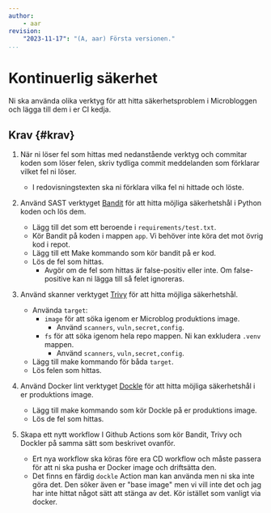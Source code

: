 ```yaml
---
author:
    - aar
revision:
    "2023-11-17": "(A, aar) Första versionen."
...
```

Kontinuerlig säkerhet
============================

Ni ska använda olika verktyg för att hitta säkerhetsproblem i Microbloggen och lägga till dem i er CI kedja.

## Krav {#krav}

1. När ni löser fel som hittas med nedanstående verktyg och commitar koden som löser felen, skriv tydliga commit meddelanden som förklarar vilket fel ni löser.
    - I redovisningstexten ska ni förklara vilka fel ni hittade och löste.

2. Använd SAST verktyget [Bandit](https://github.com/PyCQA/bandit) för att hitta möjliga säkerhetshål i Python koden och lös dem.
    - Lägg till det som ett beroende i `requirements/test.txt`.
    - Kör Bandit på koden i mappen `app`. Vi behöver inte köra det mot övrig kod i repot.
    - Lägg till ett Make kommando som kör bandit på er kod.
    - Lös de fel som hittas.
      - Avgör om de fel som hittas är false-positiv eller inte. Om false-positive kan ni lägga till så felet ignoreras.

3. Använd skanner verktyget [Trivy](https://github.com/aquasecurity/trivy) för att hitta möjliga säkerhetshål.
    - Använda `target`:
        - `image` för att söka igenom er Microblog produktions image.
            - Använd `scanners`, `vuln,secret,config`.
        - `fs` för att söka igenom hela repo mappen. Ni kan exkludera `.venv` mappen.
            - Använd `scanners`, `vuln,secret,config`.
    - Lägg till make kommando för båda `target`.
    - Lös felen som hittas.

4. Använd Docker lint verktyget [Dockle](https://github.com/goodwithtech/dockle) för att hitta möjliga säkerhetshål i er produktions image.
    - Lägg till make kommando som kör Dockle på er produktions image.
    - Lös de fel som hittas.

5. Skapa ett nytt workflow I Github Actions som kör Bandit, Trivy och Dockler på samma sätt som beskrivet ovanför.
    - Ert nya workflow ska köras före era CD workflow och måste passera för att ni ska pusha er Docker image och driftsätta den.
    - Det finns en färdig `dockle` Action man kan använda men ni ska inte göra det. Den söker även er "base image" men vi vill inte det och jag har inte hittat något sätt att stänga av det. Kör istället som vanligt via docker.
